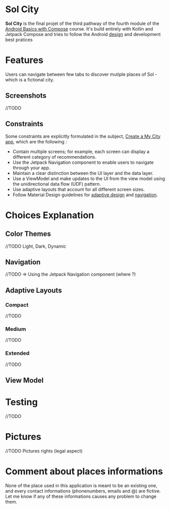 # Sol City

**Sol City** is the final projet of the third pathway of the fourth module of the [Android Basics with Compose](https://developer.android.com/codelabs/basic-android-kotlin-compose-my-city?continue=https%3A%2F%2Fdeveloper.android.com%2Fcourses%2Fpathways%2Fandroid-basics-compose-unit-4-pathway-3%3Fhl%3Dfr%23codelab-https%3A%2F%2Fdeveloper.android.com%2Fcodelabs%2Fbasic-android-kotlin-compose-my-city#0) course.
It's build entirely with Kotlin and Jetpack Compose and tries to follow the Android [design](https://m3.material.io/) and development best pratices

# Features

Users can navigate between few tabs to discover mutiple places of Sol - which is a fictional city. 

## Screenshots

//TODO

## Constraints

Some constraints are explicitly formulated in the subject, [Create a My City app](https://developer.android.com/codelabs/basic-android-kotlin-compose-my-city?continue=https%3A%2F%2Fdeveloper.android.com%2Fcourses%2Fpathways%2Fandroid-basics-compose-unit-4-pathway-3%3Fhl%3Dfr%23codelab-https%3A%2F%2Fdeveloper.android.com%2Fcodelabs%2Fbasic-android-kotlin-compose-my-city#1), which are the following :
<ul>
    <li>Contain multiple screens; for example, each screen can display a different category of recommendations.</li>
    <li>Use the Jetpack Navigation component to enable users to navigate through your app.</li>
    <li>Maintain a clear distinction between the UI layer and the data layer.</li>
    <li>Use a ViewModel and make updates to the UI from the view model using the unidirectional data flow (UDF) pattern.</li>
    <li>Use adaptive layouts that account for all different screen sizes.</li>
    <li>
        Follow Material Design guidelines for <a href='https://m3.material.io/foundations/adaptive-design/overview'>adaptive design</a> and <a href='https://material.io/design/navigation/understanding-navigation.html'>navigation</a>.
    </li>
</ul>
 
# Choices Explanation

## Color Themes

//TODO Light, Dark, Dynamic

## Navigation 

//TODO => Using the Jetpack Navigation component (where ?)

## Adaptive Layouts

### Compact

//TODO

### Medium

//TODO

### Extended

//TODO

## View Model

# Testing

//TODO

# Pictures

//TODO Pictures rights (legal aspect)

# Comment about places informations

None of the place used in this application is meant to be an existing one, and every contact informations (phonenumbers, emails and @) are fictive. Let me know if any of these informations causes any problem to change them.

